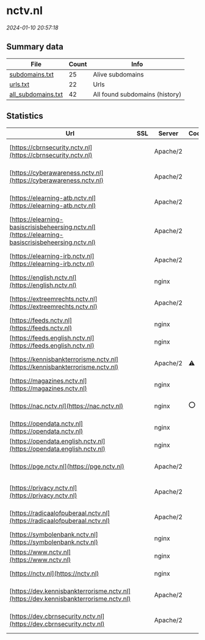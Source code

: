 # nctv.nl
*2024-01-10 20:57:18*
## Summary data
| File       | Count | Info |
|------------|-------|------|
|[subdomains.txt](/data/nctv.nl/subdomains.txt)|25|Alive subdomains|
|[urls.txt](/data/nctv.nl/urls.txt)|22|Urls|
|[all_subdomains.txt](/data/nctv.nl/all_subdomains.txt)|42|All found subdomains (history)|
## Statistics
| Url | SSL | Server | Cookie | HSTS | CSP | XFO | XXP | RP | Tech |Title |
|------------|-------|------|------|------|------|------|------|------|------|------|
|[https://cbrnsecurity.nctv.nl](https://cbrnsecurity.nctv.nl)| |Apache/2| | | | | |:white_check_mark: |Apache HTTP Serv...|CBRNE|
|[https://cyberawareness.nctv.nl](https://cyberawareness.nctv.nl)| |Apache/2| | | | | |:white_check_mark: |Apache HTTP Serv...||
|[https://elearning-atb.nctv.nl](https://elearning-atb.nctv.nl)| |Apache/2| | | | | |:white_check_mark: |Apache HTTP Serv...||
|[https://elearning-basiscrisisbeheersing.nctv.nl](https://elearning-basiscrisisbeheersing.nctv.nl)| |Apache/2| | | | | |:white_check_mark: |Apache HTTP Serv...||
|[https://elearning-irb.nctv.nl](https://elearning-irb.nctv.nl)| |Apache/2| | | | | |:white_check_mark: |Apache HTTP Serv...||
|[https://english.nctv.nl](https://english.nctv.nl)| |nginx| |:white_check_mark: |:warning: |:white_check_mark: |:white_check_mark: |:white_check_mark: |Bloomreach HSTS...|Home | National...|
|[https://extreemrechts.nctv.nl](https://extreemrechts.nctv.nl)| |Apache/2| | | | | |:white_check_mark: |Apache HTTP Serv...||
|[https://feeds.nctv.nl](https://feeds.nctv.nl)| |nginx| |:white_check_mark: | |:white_check_mark: |:white_check_mark: |:white_check_mark: |HSTS Nginx||
|[https://feeds.english.nctv.nl](https://feeds.english.nctv.nl)| |nginx| |:white_check_mark: | |:white_check_mark: |:white_check_mark: |:white_check_mark: |HSTS Nginx||
|[https://kennisbankterrorisme.nctv.nl](https://kennisbankterrorisme.nctv.nl)| |Apache/2|:warning: | | |:white_check_mark: | |:white_check_mark: |Apache HTTP Serv...||
|[https://magazines.nctv.nl](https://magazines.nctv.nl)| |nginx| |:white_check_mark: |:warning: |:white_check_mark: |:white_check_mark: |:white_check_mark: |HSTS Nginx||
|[https://nac.nctv.nl](https://nac.nctv.nl)| |nginx|:o: |:white_check_mark: | | | |:white_check_mark: |Amazon ALB Amazo...||
|[https://opendata.nctv.nl](https://opendata.nctv.nl)| |nginx| |:white_check_mark: | |:white_check_mark: |:white_check_mark: |:white_check_mark: |HSTS Nginx||
|[https://opendata.english.nctv.nl](https://opendata.english.nctv.nl)| |nginx| |:white_check_mark: | |:white_check_mark: |:white_check_mark: |:white_check_mark: |HSTS Nginx||
|[https://pge.nctv.nl](https://pge.nctv.nl)| |Apache/2| | | | | |:white_check_mark: |Apache HTTP Serv...||
|[https://privacy.nctv.nl](https://privacy.nctv.nl)| |Apache/2| | | | | |:white_check_mark: |Apache HTTP Serv...||
|[https://radicaalofpuberaal.nctv.nl](https://radicaalofpuberaal.nctv.nl)| |Apache/2| | | | | |:white_check_mark: |Apache HTTP Serv...||
|[https://symbolenbank.nctv.nl](https://symbolenbank.nctv.nl)| |nginx| | | | | |:white_check_mark: |Nginx|404 Not Found|
|[https://www.nctv.nl](https://www.nctv.nl)| |nginx| |:white_check_mark: |:warning: |:white_check_mark: |:white_check_mark: |:white_check_mark: |Bloomreach HSTS...|NCTV.nl | Nation...|
|[https://nctv.nl](https://nctv.nl)| |nginx| |:white_check_mark: |:warning: |:white_check_mark: |:white_check_mark: |:white_check_mark: |HSTS Nginx|301 Moved Perman...|
|[https://dev.kennisbankterrorisme.nctv.nl](https://dev.kennisbankterrorisme.nctv.nl)| |Apache/2| | | | | |:white_check_mark: |Apache HTTP Serv...|dev.kennisbankte...|
|[https://dev.cbrnsecurity.nctv.nl](https://dev.cbrnsecurity.nctv.nl)| |Apache/2| | | | | |:white_check_mark: |Apache HTTP Serv...||